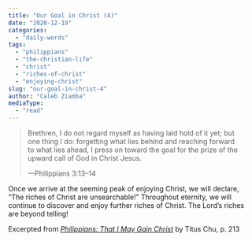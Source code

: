 ```yaml
---
title: "Our Goal in Christ (4)"
date: "2020-12-19"
categories: 
  - "daily-words"
tags: 
  - "philippians"
  - "the-christian-life"
  - "christ"
  - "riches-of-christ"
  - "enjoying-christ"
slug: "our-goal-in-christ-4"
author: "Caleb Ziamba"
mediaType: 
  - "read"
---
```


> Brethren, I do not regard myself as having laid hold of it yet; but  
> one thing I do: forgetting what lies behind and reaching forward  
> to what lies ahead, I press on toward the goal for the prize of the  
> upward call of God in Christ Jesus.
> 
> —Philippians 3:13–14

Once we arrive at the seeming peak of enjoying Christ, we will declare, “The riches of Christ are unsearchable!” Throughout eternity, we will continue to discover and enjoy further riches of Christ. The Lord’s riches are beyond telling!

Excerpted from _[Philippians: That I May Gain Christ](https://www.asweetsavor.org/book-philippians/)_ by Titus Chu, p. 213
